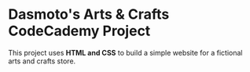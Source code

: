 # Dasmoto's Arts & Crafts CodeCademy Project
This project uses **HTML and CSS** to  build a simple website for a fictional arts and crafts store.